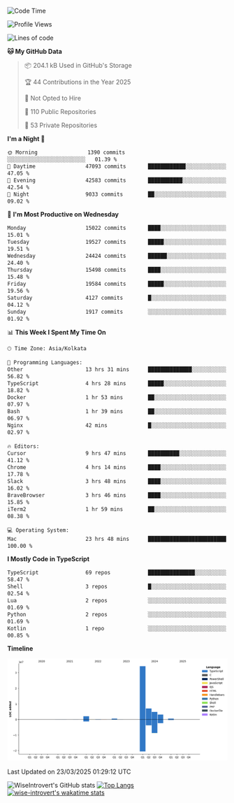 <!--START_SECTION:waka-->
![Code Time](http://img.shields.io/badge/Code%20Time-2%2C285%20hrs%201%20min-blue)

![Profile Views](http://img.shields.io/badge/Profile%20Views-0-blue)

![Lines of code](https://img.shields.io/badge/From%20Hello%20World%20I%27ve%20Written-52.8%20million%20lines%20of%20code-blue)

**🐱 My GitHub Data** 

> 📦 204.1 kB Used in GitHub's Storage 
 > 
> 🏆 44 Contributions in the Year 2025
 > 
> 🚫 Not Opted to Hire
 > 
> 📜 110 Public Repositories 
 > 
> 🔑 53 Private Repositories 
 > 
**I'm a Night 🦉** 

```text
🌞 Morning                1390 commits        ░░░░░░░░░░░░░░░░░░░░░░░░░   01.39 % 
🌆 Daytime                47093 commits       ████████████░░░░░░░░░░░░░   47.05 % 
🌃 Evening                42583 commits       ███████████░░░░░░░░░░░░░░   42.54 % 
🌙 Night                  9033 commits        ██░░░░░░░░░░░░░░░░░░░░░░░   09.02 % 
```
📅 **I'm Most Productive on Wednesday** 

```text
Monday                   15022 commits       ████░░░░░░░░░░░░░░░░░░░░░   15.01 % 
Tuesday                  19527 commits       █████░░░░░░░░░░░░░░░░░░░░   19.51 % 
Wednesday                24424 commits       ██████░░░░░░░░░░░░░░░░░░░   24.40 % 
Thursday                 15498 commits       ████░░░░░░░░░░░░░░░░░░░░░   15.48 % 
Friday                   19584 commits       █████░░░░░░░░░░░░░░░░░░░░   19.56 % 
Saturday                 4127 commits        █░░░░░░░░░░░░░░░░░░░░░░░░   04.12 % 
Sunday                   1917 commits        ░░░░░░░░░░░░░░░░░░░░░░░░░   01.92 % 
```


📊 **This Week I Spent My Time On** 

```text
🕑︎ Time Zone: Asia/Kolkata

💬 Programming Languages: 
Other                    13 hrs 31 mins      ██████████████░░░░░░░░░░░   56.82 % 
TypeScript               4 hrs 28 mins       █████░░░░░░░░░░░░░░░░░░░░   18.82 % 
Docker                   1 hr 53 mins        ██░░░░░░░░░░░░░░░░░░░░░░░   07.97 % 
Bash                     1 hr 39 mins        ██░░░░░░░░░░░░░░░░░░░░░░░   06.97 % 
Nginx                    42 mins             █░░░░░░░░░░░░░░░░░░░░░░░░   02.97 % 

🔥 Editors: 
Cursor                   9 hrs 47 mins       ██████████░░░░░░░░░░░░░░░   41.12 % 
Chrome                   4 hrs 14 mins       ████░░░░░░░░░░░░░░░░░░░░░   17.78 % 
Slack                    3 hrs 48 mins       ████░░░░░░░░░░░░░░░░░░░░░   16.02 % 
BraveBrowser             3 hrs 46 mins       ████░░░░░░░░░░░░░░░░░░░░░   15.85 % 
iTerm2                   1 hr 59 mins        ██░░░░░░░░░░░░░░░░░░░░░░░   08.38 % 

💻 Operating System: 
Mac                      23 hrs 48 mins      █████████████████████████   100.00 % 
```

**I Mostly Code in TypeScript** 

```text
TypeScript               69 repos            ███████████████░░░░░░░░░░   58.47 % 
Shell                    3 repos             █░░░░░░░░░░░░░░░░░░░░░░░░   02.54 % 
Lua                      2 repos             ░░░░░░░░░░░░░░░░░░░░░░░░░   01.69 % 
Python                   2 repos             ░░░░░░░░░░░░░░░░░░░░░░░░░   01.69 % 
Kotlin                   1 repo              ░░░░░░░░░░░░░░░░░░░░░░░░░   00.85 % 
```



**Timeline**

![Lines of Code chart](https://raw.githubusercontent.com/wise-introvert/wise-introvert/master/assets/bar_graph.png)


 Last Updated on 23/03/2025 01:29:12 UTC
<!--END_SECTION:waka-->

![WiseIntrovert's GitHub stats](https://github-readme-stats.vercel.app/api?username=wise-introvert&count_private=true&show_icons=true)
[![Top Langs](https://github-readme-stats.vercel.app/api/top-langs/?username=wise-introvert&langs_count=10)](https://github.com/anuraghazra/github-readme-stats)
[![wise-introvert's wakatime stats](https://github-readme-stats.vercel.app/api/wakatime?username=wiseintrovert)](https://github.com/anuraghazra/github-readme-stats)
